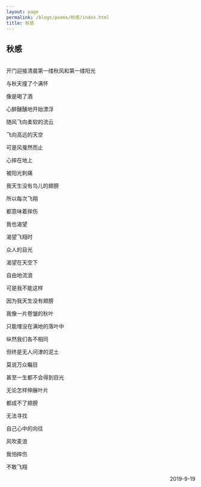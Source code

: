 ```yaml
---
layout: page
permalink: /blogs/poems/秋感/index.html
title: 秋感
---
```


## 秋感
<br>
开门迎接清晨第一缕秋风和第一缕阳光

与秋天撞了个满怀

像是喝了酒

心醉醺醺地开始漂浮

随风飞向柔软的流云

飞向高远的天空

可是风戛然而止

心摔在地上

被阳光刺痛

我天生没有鸟儿的翅膀

所以每次飞翔

都意味着摔伤

我也渴望

渴望飞翔时

众人的目光

渴望在天空下

自由地流浪

可是我不能这样

因为我天生没有翅膀

我像一片卷皱的秋叶

只能埋没在满地的落叶中

纵然我们各不相同

但终是无人问津的泥土

莫说万众瞩目

甚至一生都不会得到目光

无论怎样伸展叶片

都成不了翅膀

无法寻找

自己心中的向往

风吹麦浪

我怕摔伤

不敢飞翔

<p align="right">2019-9-19</p>
